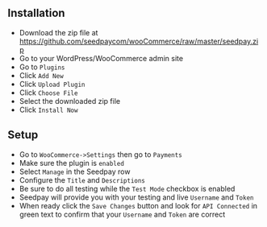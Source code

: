 ## Installation
* Download the zip file at https://github.com/seedpaycom/wooCommerce/raw/master/seedpay.zip
* Go to your WordPress/WooCommerce admin site
* Go to `Plugins`
* Click `Add New`
* Click `Upload Plugin`
* Click `Choose File`
* Select the downloaded zip file
* Click `Install Now`


## Setup
* Go to `WooCommerce->Settings` then go to `Payments` 
* Make sure the plugin is `enabled`
* Select `Manage` in the Seedpay row
* Configure the `Title` and `Descriptions`
* Be sure to do all testing while the `Test Mode` checkbox is enabled
* Seedpay will provide you with your testing and live `Username` and `Token`
* When ready click the `Save Changes` button and look for `API Connected` in green text to confirm that your `Username` and `Token` are correct
